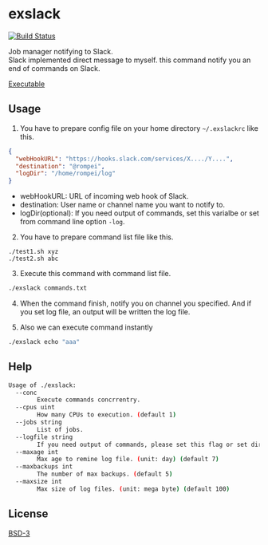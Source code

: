 # exslack

[![Build Status](https://drone.io/github.com/Rompei/exslack/status.png)](https://drone.io/github.com/Rompei/exslack/latest)

Job manager notifying to Slack.   
Slack implemented direct message to myself. this command notify you an end of commands on Slack.

[Executable](https://drone.io/github.com/Rompei/exslack/files)

## Usage

1. You have to prepare config file on your home directory `~/.exslackrc` like this.

```json
{
  "webHookURL": "https://hooks.slack.com/services/X..../Y....",
  "destination": "@rompei",
  "logDir": "/home/rompei/log"
}
```

- webHookURL: URL of incoming web hook of Slack.
- destination: User name or channel name you want to notify to.
- logDir(optional): If you need output of commands, set this varialbe or set from command line option `-log`.

2. You have to prepare command list file like this.

```
./test1.sh xyz
./test2.sh abc
```

3. Execute this command with command list file.

```bash
./exslack commands.txt
```

4. When the command finish, notify you on channel you specified. And if you set log file, an output will be written the log file.


5. Also we can execute command instantly

```bash
./exslack echo "aaa"
```

## Help

```bash
Usage of ./exslack:
  --conc
    	Execute commands concrrentry.
  --cpus uint
    	How many CPUs to execution. (default 1)
  --jobs string
    	List of jobs.
  --logfile string
    	If you need output of commands, please set this flag or set directory from config file.
  --maxage int
    	Max age to remine log file. (unit: day) (default 7)
  --maxbackups int
    	The number of max backups. (default 5)
  --maxsize int
    	Max size of log files. (unit: mega byte) (default 100)
```

## License

[BSD-3](https://opensource.org/licenses/BSD-3-Clause)
